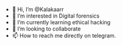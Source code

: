 - 👋 Hi, I’m @Kalakaarr
- 👀 I’m interested in Digital forensics 
- 🌱 I’m currently learning ethical hacking
- 💞️ I’m looking to collaborate 
- 📫 How to reach me directly on telegram. 

<!---
Kalakaarr/Kalakaarr is a ✨ special ✨ repository because its `README.md` (this file) appears on your GitHub profile.
You can click the Preview link to take a look at your changes.
--->
